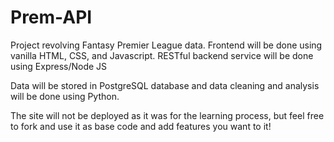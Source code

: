 # Prem-API
Project revolving Fantasy Premier League data. Frontend will be done using vanilla HTML, CSS, and Javascript. RESTful backend service will be done using Express/Node JS

Data will be stored in PostgreSQL database and data cleaning and analysis will be done using Python.

The site will not be deployed as it was for the learning process, but feel free to fork and use it as base code and add features you want to it!
